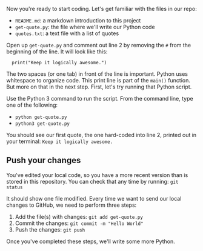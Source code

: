 Now you're ready to start coding. Let's get familiar with the files in our repo:

- `README.md`: a markdown introduction to this project
- `get-quote.py`: the file where we'll write our Python code
- `quotes.txt`: a text file with a list of quotes

Open up `get-quote.py` and comment out line 2 by removing the `#` from the beginning of the line. It will look like this:
```
  print("Keep it logically awesome.")
```

The two spaces (or one tab) in front of the line is important. Python uses whitespace to organize code. This print line is part of the `main()` function. But more on that in the next step. First, let's try running that Python script.

Use the Python 3 command to run the script. From the command line, type one of the following:

- `python get-quote.py`
- `python3 get-quote.py`

You should see our first quote, the one hard-coded into line 2, printed out in your terminal:
`Keep it logically awesome.`

## Push your changes

You've edited your local code, so you have a more recent version than is stored in this repository. You can check that any time by running: `git status`

It should show one file modified. Every time we want to send our local changes to GitHub, we need to perform three steps:

1. Add the file(s) with changes: `git add get-quote.py`
2. Commit the changes: `git commit -m "Hello World"`
3. Push the changes: `git push`

Once you've completed these steps, we'll write some more Python.
